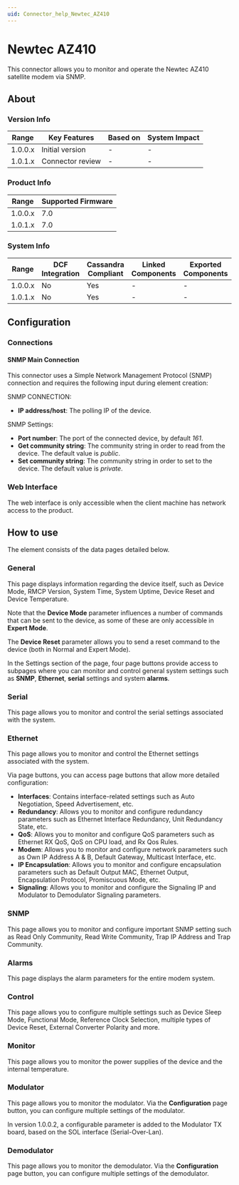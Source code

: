 ```yaml
---
uid: Connector_help_Newtec_AZ410
---
```


# Newtec AZ410

This connector allows you to monitor and operate the Newtec AZ410 satellite modem via SNMP.

## About

### Version Info

| **Range** | **Key Features** | **Based on** | **System Impact** |
|-----------|------------------|--------------|-------------------|
| 1.0.0.x   | Initial version  | \-           | \-                |
| 1.0.1.x   | Connector review    | \-           | \-                |

### Product Info

| **Range** | **Supported Firmware** |
|-----------|------------------------|
| 1.0.0.x   | 7.0                    |
| 1.0.1.x   | 7.0                    |

### System Info

| **Range** | **DCF Integration** | **Cassandra Compliant** | **Linked Components** | **Exported Components** |
|-----------|---------------------|-------------------------|-----------------------|-------------------------|
| 1.0.0.x   | No                  | Yes                     | \-                    | \-                      |
| 1.0.1.x   | No                  | Yes                     | \-                    | \-                      |

## Configuration

### Connections

#### SNMP Main Connection

This connector uses a Simple Network Management Protocol (SNMP) connection and requires the following input during element creation:

SNMP CONNECTION:

- **IP address/host**: The polling IP of the device.

SNMP Settings:

- **Port number**: The port of the connected device, by default *161*.
- **Get community string**: The community string in order to read from the device. The default value is *public*.
- **Set community string**: The community string in order to set to the device. The default value is *private*.

### Web Interface

The web interface is only accessible when the client machine has network access to the product.

## How to use

The element consists of the data pages detailed below.

### General

This page displays information regarding the device itself, such as Device Mode, RMCP Version, System Time, System Uptime, Device Reset and Device Temperature.

Note that the **Device Mode** parameter influences a number of commands that can be sent to the device, as some of these are only accessible in **Expert Mode**.

The **Device Reset** parameter allows you to send a reset command to the device (both in Normal and Expert Mode).

In the Settings section of the page, four page buttons provide access to subpages where you can monitor and control general system settings such as **SNMP**, **Ethernet**, **serial** settings and system **alarms**.

### Serial

This page allows you to monitor and control the serial settings associated with the system.

### Ethernet

This page allows you to monitor and control the Ethernet settings associated with the system.

Via page buttons, you can access page buttons that allow more detailed configuration:

- **Interfaces**: Contains interface-related settings such as Auto Negotiation, Speed Advertisement, etc.
- **Redundancy**: Allows you to monitor and configure redundancy parameters such as Ethernet Interface Redundancy, Unit Redundancy State, etc.
- **QoS**: Allows you to monitor and configure QoS parameters such as Ethernet RX QoS, QoS on CPU load, and Rx Qos Rules.
- **Modem**: Allows you to monitor and configure network parameters such as Own IP Address A & B, Default Gateway, Multicast Interface, etc.
- **IP Encapsulation**: Allows you to monitor and configure encapsulation parameters such as Default Output MAC, Ethernet Output, Encapsulation Protocol, Promiscuous Mode, etc.
- **Signaling**: Allows you to monitor and configure the Signaling IP and Modulator to Demodulator Signaling parameters.

### SNMP

This page allows you to monitor and configure important SNMP setting such as Read Only Community, Read Write Community, Trap IP Address and Trap Community.

### Alarms

This page displays the alarm parameters for the entire modem system.

### Control

This page allows you to configure multiple settings such as Device Sleep Mode, Functional Mode, Reference Clock Selection, multiple types of Device Reset, External Converter Polarity and more.

### Monitor

This page allows you to monitor the power supplies of the device and the internal temperature.

### Modulator

This page allows you to monitor the modulator. Via the **Configuration** page button, you can configure multiple settings of the modulator.

In version 1.0.0.2, a configurable parameter is added to the Modulator TX board, based on the SOL interface (Serial-Over-Lan).

### Demodulator

This page allows you to monitor the demodulator. Via the **Configuration** page button, you can configure multiple settings of the demodulator.
